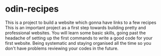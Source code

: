 # odin-recipes
This is a project to build a website which gonna have links to a few recipes 
This is an important project as a first step towards building pretty and professional websites.
You will learn some basic skills, going past the headache of setting up the first commands to write a good code for your first website.
Being systematic and staying organised all the time so you don't have problems reviewing your codes in the future.   